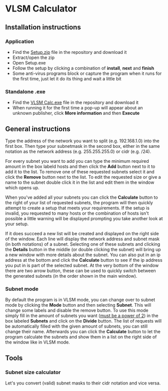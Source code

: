 # VLSM Calculator
## Installation instructions
### Application
 * Find the [Setup.zip](https://gitlab.gitgudaim.com/w200338/vlsm-calc/blob/master/VLSM%20Calc%20Setup.zip) file in the repository and download it
 * Extract/open the zip
 * Open Setup.exe
 * Follow the setup by clicking a combination of **install**, **next** and **finish**
 * Some anti-virus programs block or capture the program when it runs for the first time, just let it do its thing and wait a little bit
 
### Standalone .exe
 * Find the [VLSM Calc.exe](https://gitlab.gitgudaim.com/w200338/vlsm-calc/blob/master/VLSM%20Calc.exe) file in the repository and download it
 * When running it for the first time a pop-up will appear about an unknown publisher, click **More information** and then **Execute**

## General instructions
Type the address of the network you want to split (e.g. 192.168.1.0) into the 
first box. Then type your subnetmask in the second box, either in the same 
notation as the network address (e.g. 255.255.255.0) or cidr (e.g. /24).

For every subnet you want to add you can type the minimum required amount in the 
box labeld hosts and then click the **Add** button next to it to add it to the list. 
To remove one of these requested subnets select it and click the **Remove** button 
next to the list. To edit the requested size or give a name to the subnet double 
click it in the list and edit them in the window which opens up.

When you've added all your subnets you can click the **Calculate** button to the right 
of your list of requested subnets, the program will then quickly attempt to create a 
setup that meets your requirements. If the setup is invalid, you requested to many 
hosts or the combination of hosts isn't possible a little warning will be displayed 
prompting you take another look at your setup. 

If it does succeed a new list will be created and displayed on the right side of 
the window. Each line will display the network address and subnet mask (in both 
notations) of a subnet. Selecting one of these subnets and clicking the **Details** 
button in the middle (or double clicking the subnet) will bring up a new window 
with more details about the subnet. You can also put in an ip address at the bottom 
and click the **Calculate** button to see if the ip address you put in is part 
of the selected subnet. At the very bottom of the window there are two arrow button,
these can be used to quickly switch between the generated subnets (in the order 
shown in the main window).

### Subnet mode
By default the program is in VLSM mode, you can change over to subnet mode by 
clicking the **Mode** button and then selecting **Subnet**. This will change some 
labels and disable the remove button. To use this mode simply fill in the amount
of subnets you want ([must be a power of 2](https://en.wikipedia.org/wiki/Power_of_two))
in the box labeled **Subnets** and click on the **Divide** button. The list of 
requests will be automatically filled with the given amount of subnets, you can 
still change their name. Afterwards you can click the **Calculate** button to let
the program calculate the subnets and show them in a list on the right side 
of the window like in VLSM mode.

## Tools
### Subnet size calculator
Let's you convert (valid) subnet masks to their cidr notation and 
vice versa.
